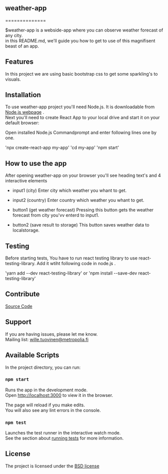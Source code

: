 
## weather-app
==============

$weather-app is a webside-app where you can observe weather forecast of any city.<br>
in this README.md, we'll guide you how to get to use of this magnifisent beast of an app.

## Features

In this project we are using basic bootstrap css to get some sparkling's to visuals.

## Installation

To use weather-app project you'll need Node.js. It is downloadable from [Node.js webpage](https://nodejs.org/en/) .<br>
Next you'll need to create React App to your local drive and start it on your default browser:

Open installed Node.js Commandprompt and enter following lines one by one.

'npx create-react-app my-app'
'cd my-app'
'npm start'

## How to use the app

After opening weather-app on your browser you'll see heading text's and 4 interactive elements

- input1 (city)
    Enter city which weather you whant to get.
    
- input2 (country)
    Enter country which weather you whant to get.
    
- button1 (get weather forecast)
    Pressing this button gets the weather forecast from city you'vv enterd to input1.
    
- button2 (save result to storage)
    This button saves weather data to localstorage.

## Testing

Before starting tests, You have to run react testing library to use react-testing-library.
Add it wtiht following code in node.js .

'yarn add --dev react-testing-library'
or
'npm install --save-dev react-testing-library'

## Contribute

[Source Code](git@github.com:stinkybrew/weather-app.git)

## Support

If you are having issues, please let me know.<br>
Mailing list: wille.tuovinen@metropolia.fi


## Available Scripts

In the project directory, you can run:

### `npm start`

Runs the app in the development mode.<br>
Open [http://localhost:3000](http://localhost:3000) to view it in the browser.

The page will reload if you make edits.<br>
You will also see any lint errors in the console.

### `npm test`

Launches the test runner in the interactive watch mode.<br>
See the section about [running tests](https://facebook.github.io/create-react-app/docs/running-tests) for more information.

## License

The project is licensed under the [BSD license](https://en.wikipedia.org/wiki/BSD_licenses)